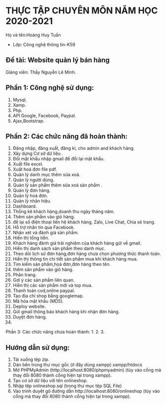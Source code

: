 # THỰC TẬP CHUYÊN MÔN NĂM HỌC 2020-2021
Họ và tên:Hoàng Huy Tuấn
* Lớp: Công nghệ thông tin-K59

## Đề tài: Website quản lý bán hàng 
Giảng viên: Thầy Nguyễn Lê Minh. 

## Phần 1: Công nghệ sử dụng:
1. Mysql.
2. Xamp.
3. Php.
4. API Google, Facebook, Paypal.
5. Ajax,Bootstrap.

## Phần 2: Các chức năng đã hoàn thành:
1. Đăng nhập, đăng xuất, đăng kí, cho admin and khách hàng.
2. Xây dựng Cơ sở dữ liệu .
3. Đổi mật khẩu nhập gmail để đổi lại mật khẩu.
4. Xuất file excel.
5. Xuất hoá đơn file pdf.
6. Quản lý danh mục thêm sửa xoá.
7. Quản lý người dùng.
8. Quản lý sản phẩm thêm sửa xoá sản phẩm .
9. Quản lý đơn hàng.
10. Quản lý hoá đơn.
11. Quản lý nhãn hiệu.
12. Dashboard.
13. Thống kê khách hàng,doanh thu ngày tháng năm.
14. Thêm sản phẩm vào giỏ hàng.
15. để lại số điện thoại liên hệ khách hàng, Zalo, Live Chat, Chia sẻ trang.
16. Hỗ trợ nhắn tin qua Facebook.
17. Nhận xét và đánh giá sản phẩm.
18. Hiển thị tổng tiền.
19. Khách hàng đánh giá trải nghiệm của khách hàng gửi về gmail.
20. Hiển thị danh sách sản phẩm theo danh mục.
21. Theo dõi lịch sử đơn hàng,đơn hàng chưa chọn phương thức thanh toán.
22. Hiển thị thông tin chi tiết sản phẩm mua khi khách hàng mua.
23. Tìm kiếm sản phẩm,hoá đơn,đơn hàng theo tên. 
24. thêm sản phẩm vào giỏ hàng.
25. Phân trang.
26. Gợi ý các sản phẩm liên quan.
27. Hiển thị các sản phẩm mới và top mua.
28. Thanh toán cod,online paypal.
29. Tạo địa chỉ shop bằng googlemap.
30. Mã hóa mật khẩu (MD5).
31. Deploy website.
32. Gửi gmail thông báo khách hàng khi nhận đơn hàng.
33. Duyệt đơn hàng.
34. 

Phần 3: Các chức năng chưa hoàn thành:
1. 
2. 
3. 


## Hướng dẫn sử dụng:

1. Tải xuống tệp zip.
2. Dán bên trong thư mục gốc (ở đây dùng xampp) xampp/htdocs
3. Mở PHPMyAdmin (http://localhost:8080/phpmyadmin) (tùy vào cổng mà thay đổi 8080 thành cổng hiện tại trong xampp).
4. Tạo cơ sở dữ liệu với tên onlineshop.
5. Nhập tệp onlineshop.sql (trong thư mục tệp SQL File)
6. Vào trình duyệt gõ đường dẫn http://localhost:8080/onlineshop (tùy vào cổng mà thay đổi 8080 thành cổng hiện tại trong xampp).
